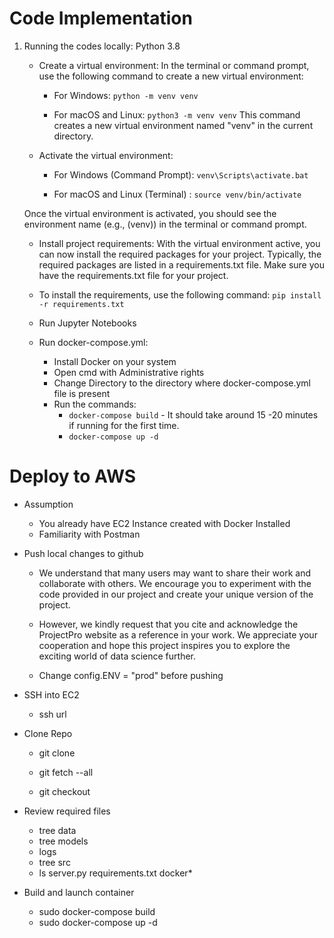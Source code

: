 # Code Implementation


1. Running the codes locally: Python 3.8
    - Create a virtual environment: In the terminal or command prompt, use the following command to create a new virtual environment:

        - For Windows:
            `python -m venv venv`

        - For macOS and Linux:
            `python3 -m venv venv`
        This command creates a new virtual environment named "venv" in the current directory.

    - Activate the virtual environment:

        - For Windows (Command Prompt):
            `venv\Scripts\activate.bat`


        - For macOS and Linux (Terminal) :
            `source venv/bin/activate`
    
    Once the virtual environment is activated, you should see the environment name (e.g., (venv)) in the terminal or command prompt.

    - Install project requirements: With the virtual environment active, you can now install the required packages for your project. Typically, the required packages are listed in a requirements.txt file. Make sure you have the requirements.txt file for your project.

    - To install the requirements, use the following command:
        `pip install -r requirements.txt`

    - Run Jupyter Notebooks
    - Run docker-compose.yml:
        - Install Docker on your system
        - Open cmd with Administrative rights
        - Change Directory to the directory where docker-compose.yml file is present
        - Run the commands:
            - `docker-compose build` - It should take around 15 -20 minutes if running for the first time.
            - `docker-compose up -d`
            


# Deploy to AWS
- Assumption
    - You already have EC2 Instance created with Docker Installed
    - Familiarity with Postman


- Push local changes to github
    - We understand that many users may want to share their work and collaborate with others. We encourage you to experiment with the code provided in our project and create your unique version of the project. 
    
    - However, we kindly request that you cite and acknowledge the ProjectPro website as a reference in your work. We appreciate your cooperation and hope this project inspires you to explore the exciting world of data science further.

    - Change config.ENV = "prod" before pushing


- SSH into EC2
    - ssh url

- Clone Repo 
    - git clone <your github repository url>

    - git fetch --all
    - git checkout <your branch name>

- Review required files
    - tree data
    - tree models
    - logs
    - tree src
    - ls server.py requirements.txt docker*

- Build and launch container
    - sudo docker-compose build
    - sudo docker-compose up -d


